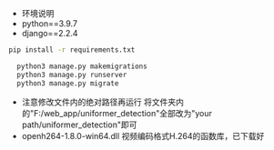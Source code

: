 - 环境说明
- python==3.9.7 
- django==2.2.4

```bash
pip install -r requirements.txt
```

```bash
  python3 manage.py makemigrations 
  python3 manage.py runserver
  python3 manage.py migrate
```

- 注意修改文件内的绝对路径再运行  将文件夹内的"F:/web_app/uniformer_detection"全部改为"your path/uniformer_detection"即可
- openh264-1.8.0-win64.dll 视频编码格式H.264的函数库，已下载好

